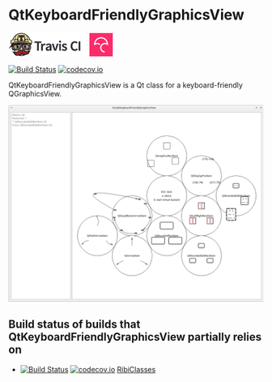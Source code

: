 # QtKeyboardFriendlyGraphicsView

[![Travis CI logo](TravisCI.png)](https://travis-ci.org)
![Whitespace](Whitespace.png)
[![Codecov logo](Codecov.png)](https://www.codecov.io)

[![Build Status](https://travis-ci.org/richelbilderbeek/QtKeyboardFriendlyGraphicsView.svg?branch=master)](https://travis-ci.org/richelbilderbeek/QtKeyboardFriendlyGraphicsView)
[![codecov.io](https://codecov.io/github/richelbilderbeek/QtKeyboardFriendlyGraphicsView/coverage.svg?branch=master)](https://codecov.io/github/richelbilderbeek/QtKeyboardFriendlyGraphicsView?branch=master)

QtKeyboardFriendlyGraphicsView is a Qt class for a keyboard-friendly QGraphicsView.

![Screenshot of tester](QtKeyboardFriendlyGraphicsView.png)

## Build status of builds that QtKeyboardFriendlyGraphicsView partially relies on

 * [![Build Status](https://travis-ci.org/richelbilderbeek/RibiClasses.svg?branch=master)](https://travis-ci.org/richelbilderbeek/RibiClasses) [![codecov.io](https://codecov.io/github/richelbilderbeek/RibiClasses/coverage.svg?branch=master)](https://codecov.io/github/richelbilderbeek/RibiClasses?branch=master) [RibiClasses](https://github.com/richelbilderbeek/RibiClasses)


